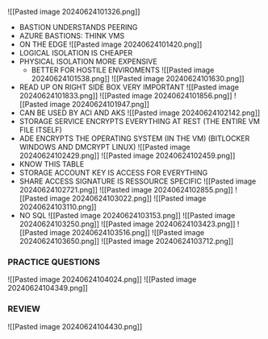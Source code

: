 ![[Pasted image 20240624101326.png]]
- BASTION UNDERSTANDS PEERING
- AZURE BASTIONS: THINK VMS
- ON THE EDGE
![[Pasted image 20240624101420.png]]
- LOGICAL ISOLATION IS CHEAPER
- PHYSICAL ISOLATION MORE EXPENSIVE
	- BETTER FOR HOSTILE ENVIROMENTS
![[Pasted image 20240624101538.png]]
![[Pasted image 20240624101630.png]]
- READ UP ON RIGHT SIDE BOX VERY IMPORTANT
![[Pasted image 20240624101833.png]]
![[Pasted image 20240624101856.png]]
![[Pasted image 20240624101947.png]]
- CAN BE USED BY ACI AND AKS
![[Pasted image 20240624102142.png]]
- STORAGE SERVICE ENCRYPTS EVERYTHING AT REST (THE ENTIRE VM FILE ITSELF)
- ADE ENCRYPTS THE OPERATING SYSTEM (IN THE VM) (BITLOCKER WINDOWS AND DMCRYPT LINUX)
![[Pasted image 20240624102429.png]]
![[Pasted image 20240624102459.png]]
- KNOW THIS TABLE
- STORAGE ACCOUNT KEY IS ACCESS FOR EVERYTHING
- SHARE ACCESS SIGNATURE IS RESSOURCE SPECIFIC
![[Pasted image 20240624102721.png]]
![[Pasted image 20240624102855.png]]
![[Pasted image 20240624103022.png]]
![[Pasted image 20240624103110.png]]
- NO SQL
![[Pasted image 20240624103153.png]]
![[Pasted image 20240624103250.png]]
![[Pasted image 20240624103423.png]]
![[Pasted image 20240624103516.png]]
![[Pasted image 20240624103650.png]]
![[Pasted image 20240624103712.png]]
### PRACTICE QUESTIONS
![[Pasted image 20240624104024.png]]
![[Pasted image 20240624104349.png]]
### REVIEW
![[Pasted image 20240624104430.png]]